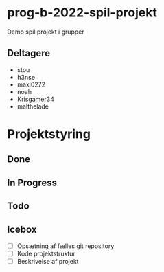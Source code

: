 # prog-b-2022-spil-projekt
Demo spil projekt i grupper

## Deltagere
- stou
- h3nse
- maxi0272
- noah
- Krisgamer34
- malthelade

# Projektstyring

## Done

## In Progress

## Todo

## Icebox
- [ ] Opsætning af fælles git repository
- [ ] Kode projektstruktur
- [ ] Beskrivelse af projekt

